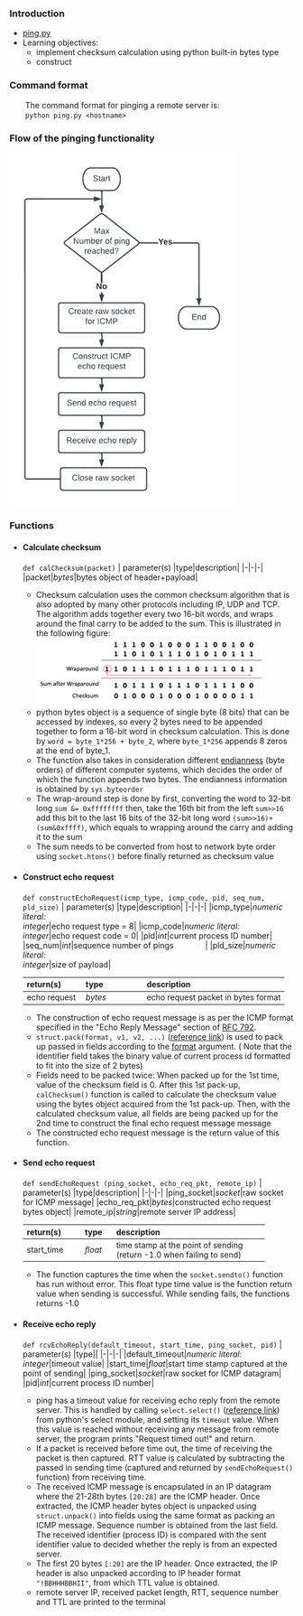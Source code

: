 ### Introduction
- [ping.py](https://github.com/claudiatang/network_programming_python/blob/main/ping/ping.py) 
- Learning objectives:
  - implement checksum calculation using python built-in bytes type
  - construct 

### Command format

&emsp;&emsp;The command format for pinging a remote server is:\
&emsp;&emsp;`python ping.py <hostname>`

### Flow of the pinging functionality

<img src="https://github.com/claudiatang/network_programming_python/blob/main/ping/img/ping_flow_chart.png"  width="400" height="auto">

### Functions

- #### Calculate checksum

  `def calChecksum(packet)`
  | parameter(s) |type|description|
  |-|-|-|
  |packet|_bytes_|bytes object of header+payload|
  - Checksum calculation uses the common checksum algorithm that is also adopted by many other protocols including IP, UDP and TCP.
  The algorithm adds together every two 16-bit words, and wraps around the final carry to be added to the sum. This is illustrated in the following figure:
  <br><img src="https://github.com/claudiatang/network_programming_python/blob/main/ping/img/checksum_algorithm.png" width="400" height="auto"><br>
  - python bytes object is a sequence of single byte (8 bits) that can be accessed by indexes, so every 2 bytes need to be appended together to form a 16-bit word in checksum calculation.
  This is done by ```word = byte_1*256 + byte_2```, where ```byte_1*256``` appends 8 zeros at the end of byte_1.
  - The function also takes in consideration different [endianness]("https://getkt.com/blog/endianness-little-endian-vs-big-endian/") (byte orders) of different computer systems, which decides the order of which the function appends two bytes. The endianness information is obtained by ```sys.byteorder```
  - The wrap-around step is done by
  first, converting the word to 32-bit long ```sum &= 0xffffffff```
  then,  take the 16th bit from the left ```sum>>16```
  add this bit to the last 16 bits of the 32-bit long word ```(sum>>16)+(sum&0xffff)```, which equals to wrapping around the carry and adding it to the sum
  - The sum needs to be converted from host to network byte order using ```socket.htons()``` before finally returned as checksum value


- #### Construct echo request

  `def constructEchoRequest(icmp_type, icmp_code, pid, seq_num, pld_size)`
  | parameter(s) |type|description|
  |-|-|-|
  |icmp_type|_numeric literal:<br>integer_|echo request type = 8|
  |icmp_code|_numeric literal:<br>integer_|echo request code = 0|
  |pid|_int_|current process ID number|
  |seq_num|_int_|sequence number of pings&emsp;&emsp;&emsp;&emsp;|
  |pld_size|_numeric literal:<br>integer_|size of payload|
  
  |return(s)|type&emsp;&emsp;&emsp;&emsp;&ensp;|description|
  |-|-|-|
  |echo request&nbsp;|_bytes_|echo request packet in bytes format|

  - The construction of echo request message is as per the ICMP format specified in the "Echo Reply Message" section of [RFC 792](https://datatracker.ietf.org/doc/html/rfc792).
  - ```struct.pack(format, v1, v2, ...)``` ([reference link](https://docs.python.org/3/library/struct.html#struct.pack)) is used to pack up passed in fields according to the [format](https://docs.python.org/3/library/struct.html#format-characters) argument. ( Note that the identifier field takes the binary value of current process id formatted to fit into the size of 2 bytes)
  - Fields need to be packed twice:
  When packed up for the 1st time, value of the checksum field is 0.
  After this 1st pack-up, ```calChecksum()``` function is called to calculate the checksum value using the bytes object acquired from the 1st pack-up.
  Then, with the calculated checksum value, all fields are being packed up for the 2nd time to construct the final echo request message message
  - The constructed echo request message is the return value of this function.
  


- #### Send echo request

  `def sendEchoRequest (ping_socket, echo_req_pkt, remote_ip)`
  | parameter(s) |type|description|
  |-|-|-|
  |ping_socket|_socket_|raw socket for ICMP message|
  |echo_req_pkt|_bytes_|constructed echo request bytes object|
  |remote_ip|_string_|remote server IP address|

  |return(s)&emsp;&emsp;|type&ensp;&nbsp;|description|
  |-|-|-|
  |start_time|_float_|time stamp at the point of sending<br>(return -1.0 when failing to send)&emsp;&emsp;&ensp;|
  - The function captures the time when the ```socket.sendto()``` function has run without error. This float type time value is the function return value when sending is successful.
  While sending fails, the functions returns -1.0

- #### Receive echo reply
  `def rcvEchoReply(default_timeout, start_time, ping_socket, pid)`
  | parameter(s) |type||
  |-|-|-|
  |default_timeout|_numeric literal:<br>integer_|timeout value|
  |start_time|_float_|start time stamp captured at the point of sending|
  |ping_socket|_socket_|raw socket for ICMP datagram|
  |pid|_int_|current process ID number|
  - ping has a timeout value for receiving echo reply from the remote server.
  This is handled by calling ```select.select()``` ([reference link](https://docs.python.org/3/library/select.html#select.select)) from python's select module, and setting its ```timeout``` value.
  When this value is reached without receiving any message from remote server, the program prints "Request timed out!" and return.
  - If a packet is received before time out, the time of receiving the packet is then captured. RTT value is calculated by subtracting the passed in sending time (captured and returned by ```sendEchoRequest()``` function) from receiving time.
  -  The received ICMP message is encapsulated in an IP datagram where the 21-28th bytes ```[20:28]``` are the ICMP header. Once extracted, the ICMP header bytes object is unpacked using ```struct.unpack()``` into fields using the same format as packing an ICMP message.
  Sequence number is obtained from the last field.
  The received identifier (process ID) is compared with the sent identifier value to decided whether the reply is from an expected server.
  - The first 20 bytes ```[:20]``` are the IP header. Once extracted, the IP header is also unpacked according to IP header format ```"!BBHHHBBHII"```, from which TTL value is obtained.
  - remote server IP, received packet length, RTT, sequence number and TTL are printed to the terminal
